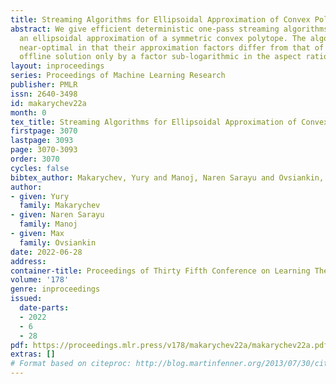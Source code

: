 ```yaml
---
title: Streaming Algorithms for Ellipsoidal Approximation of Convex Polytopes
abstract: We give efficient deterministic one-pass streaming algorithms for finding
  an ellipsoidal approximation of a symmetric convex polytope. The algorithms are
  near-optimal in that their approximation factors differ from that of the optimal
  offline solution only by a factor sub-logarithmic in the aspect ratio of the polytope.
layout: inproceedings
series: Proceedings of Machine Learning Research
publisher: PMLR
issn: 2640-3498
id: makarychev22a
month: 0
tex_title: Streaming Algorithms for Ellipsoidal Approximation of Convex Polytopes
firstpage: 3070
lastpage: 3093
page: 3070-3093
order: 3070
cycles: false
bibtex_author: Makarychev, Yury and Manoj, Naren Sarayu and Ovsiankin, Max
author:
- given: Yury
  family: Makarychev
- given: Naren Sarayu
  family: Manoj
- given: Max
  family: Ovsiankin
date: 2022-06-28
address:
container-title: Proceedings of Thirty Fifth Conference on Learning Theory
volume: '178'
genre: inproceedings
issued:
  date-parts:
  - 2022
  - 6
  - 28
pdf: https://proceedings.mlr.press/v178/makarychev22a/makarychev22a.pdf
extras: []
# Format based on citeproc: http://blog.martinfenner.org/2013/07/30/citeproc-yaml-for-bibliographies/
---
```

